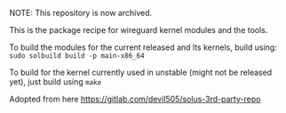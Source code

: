 NOTE: This repository is now archived.

This is the package recipe for wireguard kernel modules and the tools. 

To build the modules for the current released and lts kernels, build using: 
```sudo solbuild build -p main-x86_64```

To build for the kernel currently used in unstable (might not be released yet), just build using ```make```

Adopted from here https://gitlab.com/devil505/solus-3rd-party-repo
